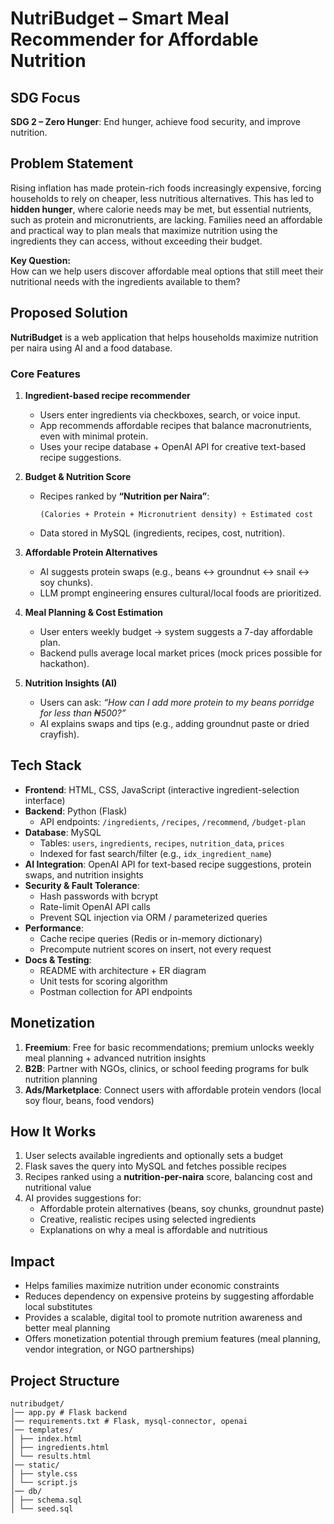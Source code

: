 # NutriBudget – Smart Meal Recommender for Affordable Nutrition

## SDG Focus
**SDG 2 – Zero Hunger**: End hunger, achieve food security, and improve nutrition.

## Problem Statement
Rising inflation has made protein-rich foods increasingly expensive, forcing households to rely on cheaper, less nutritious alternatives. This has led to **hidden hunger**, where calorie needs may be met, but essential nutrients, such as protein and micronutrients, are lacking. Families need an affordable and practical way to plan meals that maximize nutrition using the ingredients they can access, without exceeding their budget.

**Key Question:**  
How can we help users discover affordable meal options that still meet their nutritional needs with the ingredients available to them?

## Proposed Solution
**NutriBudget** is a web application that helps households maximize nutrition per naira using AI and a food database.  

### Core Features
1. **Ingredient-based recipe recommender**
   - Users enter ingredients via checkboxes, search, or voice input.
   - App recommends affordable recipes that balance macronutrients, even with minimal protein.
   - Uses your recipe database + OpenAI API for creative text-based recipe suggestions.

2. **Budget & Nutrition Score**
   - Recipes ranked by **“Nutrition per Naira”**:
     ```
     (Calories + Protein + Micronutrient density) ÷ Estimated cost
     ```
   - Data stored in MySQL (ingredients, recipes, cost, nutrition).

3. **Affordable Protein Alternatives**
   - AI suggests protein swaps (e.g., beans ↔ groundnut ↔ snail ↔ soy chunks).
   - LLM prompt engineering ensures cultural/local foods are prioritized.

4. **Meal Planning & Cost Estimation**
   - User enters weekly budget → system suggests a 7-day affordable plan.
   - Backend pulls average local market prices (mock prices possible for hackathon).

5. **Nutrition Insights (AI)**
   - Users can ask: *“How can I add more protein to my beans porridge for less than ₦500?”*
   - AI explains swaps and tips (e.g., adding groundnut paste or dried crayfish).

## Tech Stack
- **Frontend**: HTML, CSS, JavaScript (interactive ingredient-selection interface)  
- **Backend**: Python (Flask)  
  - API endpoints: `/ingredients`, `/recipes`, `/recommend`, `/budget-plan`  
- **Database**: MySQL  
  - Tables: `users`, `ingredients`, `recipes`, `nutrition_data`, `prices`  
  - Indexed for fast search/filter (e.g., `idx_ingredient_name`)  
- **AI Integration**: OpenAI API for text-based recipe suggestions, protein swaps, and nutrition insights  
- **Security & Fault Tolerance**:
  - Hash passwords with bcrypt
  - Rate-limit OpenAI API calls
  - Prevent SQL injection via ORM / parameterized queries
- **Performance**:
  - Cache recipe queries (Redis or in-memory dictionary)
  - Precompute nutrient scores on insert, not every request
- **Docs & Testing**:
  - README with architecture + ER diagram
  - Unit tests for scoring algorithm
  - Postman collection for API endpoints

## Monetization
1. **Freemium**: Free for basic recommendations; premium unlocks weekly meal planning + advanced nutrition insights  
2. **B2B**: Partner with NGOs, clinics, or school feeding programs for bulk nutrition planning  
3. **Ads/Marketplace**: Connect users with affordable protein vendors (local soy flour, beans, food vendors)  

## How It Works
1. User selects available ingredients and optionally sets a budget  
2. Flask saves the query into MySQL and fetches possible recipes  
3. Recipes ranked using a **nutrition-per-naira** score, balancing cost and nutritional value  
4. AI provides suggestions for:
   - Affordable protein alternatives (beans, soy chunks, groundnut paste)
   - Creative, realistic recipes using selected ingredients
   - Explanations on why a meal is affordable and nutritious

## Impact
- Helps families maximize nutrition under economic constraints  
- Reduces dependency on expensive proteins by suggesting affordable local substitutes  
- Provides a scalable, digital tool to promote nutrition awareness and better meal planning  
- Offers monetization potential through premium features (meal planning, vendor integration, or NGO partnerships)  

## Project Structure
```
nutribudget/
│── app.py # Flask backend
│── requirements.txt # Flask, mysql-connector, openai
│── templates/
│ ├── index.html
│ ├── ingredients.html
│ └── results.html
│── static/
│ ├── style.css
│ └── script.js
│── db/
│ ├── schema.sql
│ └── seed.sql
```
